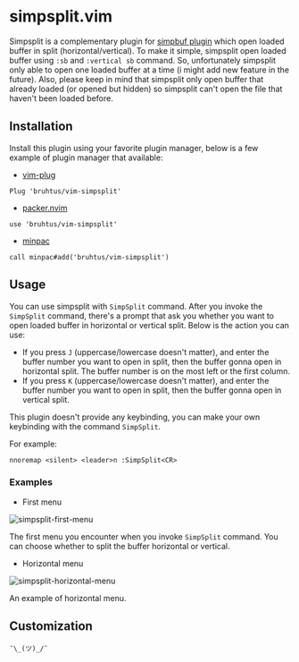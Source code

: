 # simpsplit.vim

Simpsplit is a complementary plugin for [simpbuf plugin](https://github.com/bruhtus/vim-simpbuf) which open loaded buffer in split (horizontal/vertical). To make it simple, simpsplit open loaded buffer using `:sb` and `:vertical sb` command. So, unfortunately simpsplit only able to open one loaded buffer at a time (i might add new feature in the future). Also, please keep in mind that simpsplit only open buffer that already loaded (or opened but hidden) so simpsplit can't open the file that haven't been loaded before.

## Installation

Install this plugin using your favorite plugin manager, below is a few example of plugin manager that available:
- [vim-plug](https://github.com/junegunn/vim-plug)
```vim
Plug 'bruhtus/vim-simpsplit'
```
- [packer.nvim](https://github.com/wbthomason/packer.nvim)
```vim
use 'bruhtus/vim-simpsplit'
```
- [minpac](https://github.com/k-takata/minpac)
```vim
call minpac#add('bruhtus/vim-simpsplit')
```

## Usage

You can use simpsplit with `SimpSplit` command. After you invoke the `SimpSplit` command, there's a prompt that ask you whether you want to open loaded buffer in horizontal or vertical split. Below is the action you can use:
- If you press `J` (uppercase/lowercase doesn't matter), and enter the buffer number you want to open in split, then the buffer gonna open in horizontal split. The buffer number is on the most left or the first column.
- If you press `K` (uppercase/lowercase doesn't matter), and enter the buffer number you want to open in split, then the buffer gonna open in vertical split.

This plugin doesn't provide any keybinding, you can make your own keybinding with the command `SimpSplit`.

For example: <br>
```vim
nnoremap <silent> <leader>n :SimpSplit<CR>
```

### Examples

- First menu

![simpsplit-first-menu](https://gist.github.com/bruhtus/5c62ea993904f958b32a05013ee32cc4/raw/119d3c507729f806c99447b3c7b39e298aaa19cd/simpsplit-first-menu.png)

The first menu you encounter when you invoke `SimpSplit` command. You can choose whether to split the buffer horizontal or vertical.

- Horizontal menu

![simpsplit-horizontal-menu](https://gist.github.com/bruhtus/5c62ea993904f958b32a05013ee32cc4/raw/119d3c507729f806c99447b3c7b39e298aaa19cd/simpsplit-horizontal-menu.png)

An example of horizontal menu.

## Customization

`¯\_(ツ)_/¯`
